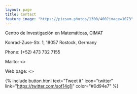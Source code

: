 ```yaml
---
layout: page
title: Contact
feature_image: "https://picsum.photos/1300/400?image=1073"
---
```


Centro de Investigación en Matemáticas, CIMAT

Konrad-Zuse-Str. 1, 18057 Rostock, Germany

Phone: (+52) 473 732 7155

Mailto:  <>

Web page: <>

{% include button.html text="Tweet it" icon="twitter" link="https://twitter.com/sof14g1l" color="#0d94e7" %}
